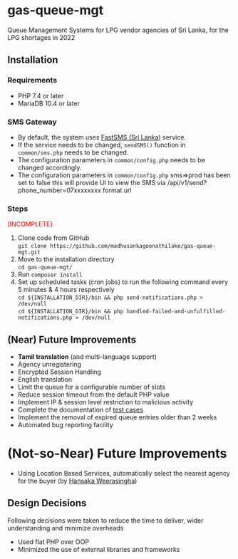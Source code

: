 # gas-queue-mgt

Queue Management Systems for LPG vendor agencies of Sri Lanka, for the LPG shortages in 2022

## Installation

### Requirements

* PHP 7.4 or later
* MariaDB 10.4 or later

### SMS Gateway

* By default, the system uses [FastSMS (Sri Lanka)](https://fastsms.lk/) service.
* If the service needs to be changed, `sendSMS()` function in `common/sms.php` needs to be changed.
* The configuration parameters in `common/config.php` needs to be changed accordingly.
* The configuration parameters in `common/config.php` sms=>prod has been set to false this will provide UI to view the SMS via /api/v1/send?phone_number=07xxxxxxxx format url 

### Steps
<span style="color: red">[INCOMPLETE]</span>
1. Clone code from GitHub<br>
   `git clone https://github.com/madhusankagoonathilake/gas-queue-mgt.git`
2. Move to the installation directory<br>
   `cd gas-queue-mgt/`
3. Run `composer install`
4. Set up scheduled tasks (cron jobs) to run the following command every 5 minutes & 4 hours respectively<br>
   `cd ${INSTALLATION_DIR}/bin && php send-notifications.php > /dev/null`<br>
   `cd ${INSTALLATION_DIR}/bin && php handled-failed-and-unfulfilled-notifications.php > /dev/null`

## (Near) Future Improvements

* **Tamil translation** (and multi-language support)
* Agency unregistering
* Encrypted Session Handling
* English translation
* Limit the queue for a configurable number of slots
* Reduce session timeout from the default PHP value 
* Implement IP & session level restriction to malicious activity
* Complete the documentation of [test cases](docs/TEST-CASES.md)
* Implement the removal of expired queue entries older than 2 weeks 
* Automated bug reporting facility

# (Not-so-Near) Future Improvements
* Using Location Based Services, automatically select the nearest agency for the buyer (by [Hansaka Weerasingha](https://twitter.com/wphansaka))

## Design Decisions

Following decisions were taken to reduce the time to deliver, wider understanding and minimize overheads

* Used flat PHP over OOP
* Minimized the use of external libraries and frameworks
